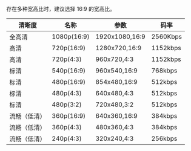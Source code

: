 存在多种宽高比时，建议选择 16:9 的宽高比。

|  清晰度     |   名称             |    参数             |       码率     |
|------------|-------------------|---------------------|--------------|
| 全高清      |   1080p(16:9)     |  1920x1080,16:9     |  2560Kbps    |
| 高清        |   720p(16:9)      |  1280x720,16:9      |  1152kbps    |
| 高清        |   720p(4:3)       |   960x720,4:3       |  1152kbps    |
| 标清        |   540p(16:9)      |  960x540,16:9       |   768kbps    |
| 标清        |   480p(16:9)      |  854x480,16:9       |   512kbps    |
| 标清        |   480p(4:3)       |  640x480,4:3        |   512kbps    |
| 标清        |   480p(3:2)       |  720x480,3:2        |   512kbps    |
| 流畅（低清）  |  360p(16:9)       |  640x360,16:9       |   384kbps    |
| 流畅（低清）  |  360p(4:3)        |  480x360,4:3        |   384kbps    |
| 流畅（低清）  |  240p(4:3)        |  320x240,4:3        |   256kbps    |


